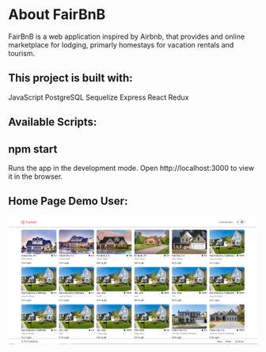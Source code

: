 # About FairBnB

FairBnB is a web application inspired by Airbnb, that provides and online marketplace for lodging, primarly homestays for vacation rentals and tourism.

## This project is built with:
JavaScript
PostgreSQL
Sequelize
Express
React
Redux


## Available Scripts:

## npm start
Runs the app in the development mode.
Open http://localhost:3000 to view it in the browser.



## Home Page Demo User:

![Home](./frontend/public/images/Screenshot%202022-12-18%20185626.png)
